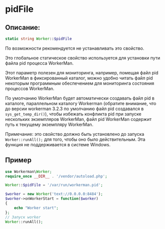 # pidFile
## Описание:
```php
static string Worker::$pidFile
```

По возможности рекомендуется не устанавливать это свойство.

Это глобальное статическое свойство используется для установки пути файла pid процесса WorkerMan.

Этот параметр полезен для мониторинга, например, помещая файл pid WorkerMan в фиксированный каталог, можно удобно читать файл pid некоторым программным обеспечением для мониторинга состояния процессов WorkerMan.

По умолчанию WorkerMan будет автоматически создавать файл pid в каталоге, параллельном каталогу Workerman (обратите внимание, что до версии workerman 3.2.3 по умолчанию файл pid создавался в ```sys_get_temp_dir()```), чтобы избежать конфликта pid при запуске нескольких экземпляров WorkerMan, файл pid WorkerMan содержит путь к текущему экземпляру WorkerMan.

Примечание: это свойство должно быть установлено до запуска ```Worker::runAll();``` для того, чтобы оно было действительным. Эта функция не поддерживается в системе Windows.


## Пример

```php
use Workerman\Worker;
require_once __DIR__ . '/vendor/autoload.php';

Worker::$pidFile = '/var/run/workerman.pid';

$worker = new Worker('text://0.0.0.0:8484');
$worker->onWorkerStart = function($worker)
{
    echo "Worker start";
};
// Запуск worker
Worker::runAll();
```
